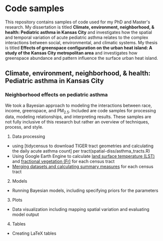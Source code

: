 # Code samples

This repository contains samples of code used for my PhD and Master's research. My dissertation is titled **Climate, environment, neighborhood, & health: Pediatric asthma in Kansas City** and investigates how the spatial and temporal variation of acute pediatric asthma relates to the complex interactions between social, environmental, and climatic systems. My thesis is titled **Effects of greenspace configuration on the urban heat island: A study of the Kansas City metropolitan area** and investigates how greenspace abundance and pattern influence the surface urban heat island.

## Climate, environment, neighborhood, & health: Pediatric asthma in Kansas City

### Neighborhood effects on pediatric asthma

We took a Bayesian approach to modeling the interactions between race, income, greenspace, and PM<sub>2.5</sub>. Included are code samples for processing data, modeling relationships, and interpreting results. These samples are not fully inclusive of this research but rather an overview of techniques, process, and style.

1. Data processing
  - using [tidycensus to download TIGER tract geometries and calculating the daily acute asthma count] per tract(spatial-diss/asthma_tracts.R)
  - Using Google Earth Engine to calculate [land surface temperature (LST)](spatial-diss/daily_LST_tracts.R) and [fractional vegetation (Fr)](spatial-diss/daily_Fr_tracts.R) for each census tract
  - [Merging datasets and calculating summary measures](spatial-diss/data_merge.R) for each census tract

2. Models
  - Running Bayesian models, including specifying priors for the parameters
  
3. Plots
  - Data visualization including mapping spatial variation and evaluating model output

4. Tables
  - Creating LaTeX tables



